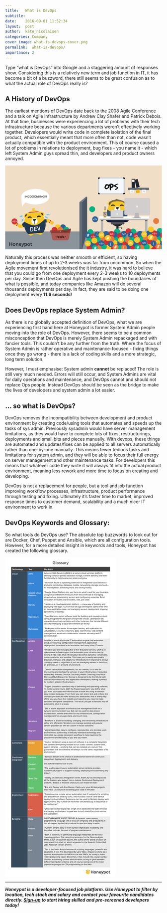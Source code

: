 ```yaml
---
title:   What is DevOps
subtitle:
date:    2016-09-01 11:52:34
layout:  post
author:  kate_nicolaisen
categories: Company
cover_image: what-is-devops-cover.png
permalink:  what-is-devops/
importance: 2
---
```


Type “what is DevOps” into Google and a staggering amount of responses show. Considering this is a relatively new term and job function in IT, it has become a bit of a buzzword, there still seems to be great confusion as to what the actual role of DevOps really is? 

<!--more-->

## A History of DevOps
The earliest mentions of DevOps date back to the 2008 Agile Conference and a talk on Agile Infrastructure by Andrew Clay Shafer and Patrick Debois. At that time, businesses were experiencing a lot of problems with their tech infrastructure because the various departments weren’t effectively working together. Developers would write code in complete isolation of the final product, which essentially meant that more often than not, code wasn’t actually compatible with the product environment. This of course caused a lot of problems in relations to deployment, bug fixes - you name it - which left System Admin guys spread thin, and developers and product owners annoyed.

![what-is-devlops.png](/assets/images/what-is-devlops.png)

Naturally this process was neither smooth or efficient, so having deployment times of up to 2-3 weeks was far from uncommon. So when the Agile movement first revolutionised the it industry, it was hard to believe that you could go from one deployment every 2-3 weeks to 10 deployments per day. Since then DevOps and Agile has kept pushing the boundaries of what is possible, and today companies like Amazon will do several thousands deployments per day. In fact, they are said to be doing one deployment every **11.6 seconds!** 

## Does DevOps replace System Admin? 

As there is no globally accepted definition of DevOps, what we are experiencing first hand here at Honeypot is former System Admin people moving into the role of DevOps. However, there seems to be a common misconception that DevOps is merely System Admin repackaged and with fancier tools. This couldn’t be any further from the truth. Where the focus of System Admin is rather operative and maintenance-focused - fixing things once they go wrong - there is a lack of coding skills and a more strategic, long term solution.

However, I must emphasise: System admin **cannot** be replaced! The role is still very much needed. Errors will still occur, and System Admins are vital for daily operations and maintenance, and DevOps cannot and should not replace Ops people. Instead DevOps should be seen as the bridge to make the lives of developers and system admin a lot easier. 

## … so what is DevOps?

DevOps removes the incompatibility between development and product environment by creating code/using tools that automates and speeds up the tasks of sys admin. Previously sysadmin would have server management limitations, as they would have to complete lots of fixes, restructurings, deployments and small bits and pieces manually. With devops, these things are automated and updates/fixes can be applied to all servers automatically rather than one-by-one manually. This means fewer tedious tasks and limitations for system admin, and they will be able to focus their full energy on server management and other maintenance tasks. For developers this means that whatever code they write it will always fit into the actual product environment, meaning less rework and more time to focus on creating and developing. 

DevOps is not a replacement for people, but a tool and job function improving workflow processes, infrastructure, product performance through testing and fixing. Ultimately it’s faster time to market, improved response times to customer demand, scalability and a much nicer IT environment to work in. 

## DevOps Keywords and Glossary:

So what tools do DevOps use? The absolute top buzzwords to look out for are Docker, Chef, Puppet and Ansible, which are all configuration tools. However, for a more detailed insight in keywords and tools, Honeypot has created the following glossary. 

![devops-glossary.png](/assets/images/devops-glossary.png)

***

***Honeypot is a developer-focused job platform. Use Honeypot to filter by location, tech stack and salary and contact your favourite candidates directly. [Sign-up](https://www.honeypot.io/pages/for_employers?utm_source=whatisdevops) to start hiring skilled and pre-screened developers today!***


